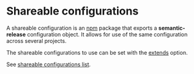 # Shareable configurations

A shareable configuration is an [npm](https://www.npmjs.com/) package that exports a **semantic-release** configuration
object. It allows for use of the same configuration across several projects.

The shareable configurations to use can be set with the [extends](configuration.md#extends) option.

See [shareable configurations list](../extending/shareable-configurations-list.md).
